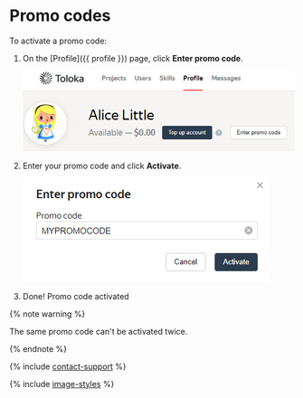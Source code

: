 # Promo codes

To activate a promo code:

1. On the [Profile]({{ profile }}) page, click **Enter promo code**.

    ![](../_images/promocodes/find-promocode.png)

1. Enter your promo code and click **Activate**.

    ![](../_images/promocodes/enter-promocode.png)

1. Done! Promo code activated

{% note warning %}

The same promo code can't be activated twice.

{% endnote %}

{% include [contact-support](../_includes/contact-support.md) %}

{% include [image-styles](../../../_includes/image-styles-internal.md) %}